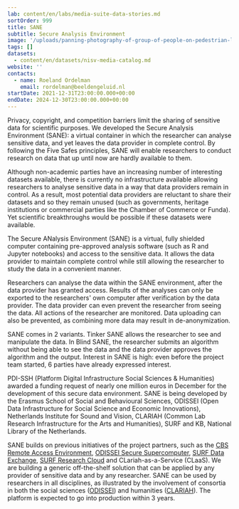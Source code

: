 ```yaml
---
lab: content/en/labs/media-suite-data-stories.md
sortOrder: 999
title: SANE
subtitle: Secure Analysis Environment
image: '/uploads/panning-photography-of-group-of-people-on-pedestrian-lane_cc.jpg'
tags: []
datasets:
  - content/en/datasets/nisv-media-catalog.md
website: ''
contacts:
  - name: Roeland Ordelman
    email: rordelman@beeldengeluid.nl
startDate: 2021-12-31T23:00:00.000+00:00
endDate: 2024-12-30T23:00:00.000+00:00
---
```


Privacy, copyright, and competition barriers limit the sharing of sensitive data for scientific purposes. We developed the Secure Analysis Environment (SANE): a virtual container in which the researcher can analyse sensitive data, and yet leaves the data provider in complete control. By following the Five Safes principles, SANE will enable researchers to conduct research on data that up until now are hardly available to them.

Although non-academic parties have an increasing number of interesting datasets available, there is currently no infrastructure available allowing researchers to analyse sensitive data in a way that data providers remain in control. As a result, most potential data providers are reluctant to share their datasets and so they remain unused (such as governments, heritage institutions or commercial parties like the Chamber of Commerce or Funda). Yet scientific breakthroughs would be possible if these datasets were available.

The Secure ANalysis Environment (SANE) is a virtual, fully shielded computer containing pre-approved analysis software (such as R and Jupyter notebooks) and access to the sensitive data. It allows the data provider to maintain complete control while still allowing the researcher to study the data in a convenient manner.

Researchers can analyse the data within the SANE environment, after the data provider has granted access. Results of the analyses can only be exported to the researchers' own computer after verification by the data provider. The data provider can even prevent the researcher from seeing the data. All actions of the researcher are monitored. Data uploading can also be prevented, as combining more data may result in de-anonymization.

SANE comes in 2 variants. Tinker SANE allows the researcher to see and manipulate the data. In Blind SANE, the researcher submits an algorithm without being able to see the data and the data provider approves the algorithm and the output. Interest in SANE is high: even before the project team started, 6 parties have already expressed interest.

PDI-SSH (Platform Digital Infrastructure Social Sciences & Humanities) awarded a funding request of nearly one million euros in December for the development of this secure data environment. SANE is being developed by the Erasmus School of Social and Behavioural Sciences, ODISSEI (Open Data Infrastructure for Social Science and Economic Innovations), Netherlands Institute for Sound and Vision, CLARIAH (Common Lab Research Infrastructure for the Arts and Humanities), SURF and KB, National Library of the Netherlands.

SANE builds on previous initiatives of the project partners, such as the [CBS Remote Access Environment](https://www.cbs.nl/en-gb/onze-diensten/customised-services-microdata/microdata-conducting-your-own-research), [ODISSEI Secure Supercomputer](https://www.surf.nl/en/use-case-powerful-computing-for-social-sciences-with-odissei-secure-supercomputer), [SURF Data Exchange](https://www.surf.nl/en/data-exchange-trusted-data-sharing), [SURF Research Cloud](https://www.surf.nl/en/surf-research-cloud-collaboration-portal-for-research) and CLariah-as-a-Service (CLaaS). We are building a generic off-the-shelf solution that can be applied by any provider of sensitive data and by any researcher. SANE can be used by researchers in all disciplines, as illustrated by the involvement of consortia in both the social sciences ([ODISSEI](https://odissei-data.nl/en/)) and humanities ([CLARIAH](https://www.clariah.nl)). The platform is expected to go into production within 3 years.
